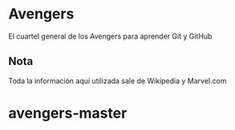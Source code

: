# Avengers

El cuartel general de los Avengers para aprender Git y GitHub

## Nota
Toda la información aquí utilizada sale de Wikipedia y Marvel.com
# avengers-master

